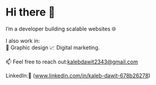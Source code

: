 # Hi there 👋

I’m a developer building scalable websites 🌐 

I also work in:  
🎨 Graphic design
📈 Digital marketing.
 
📫 Feel free to reach out:[kalebdawit2343@gmail.com](mailto:kalebdawit2343@gmail.com)  

LinkedIn:🔗 (www.linkedin.com/in/kaleb-dawit-678b26278)
